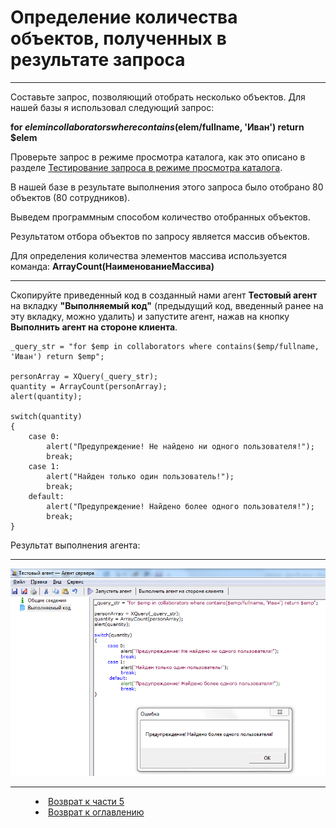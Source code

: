 # Определение количества объектов, полученных в результате запроса
***

Составьте запрос, позволяющий отобрать несколько объектов. Для нашей базы я использовал следующий запрос:

**for $elem in collaborators where contains($elem/fullname, 'Иван') return $elem**

Проверьте запрос в режиме просмотра каталога, как это описано в разделе [Тестирование запроса в режиме просмотра каталога](XQuery_control.md).

В нашей базе в результате выполнения этого запроса было отобрано 80 объектов (80 сотрудников).

Выведем программным способом количество отобранных объектов.

Результатом отбора объектов по запросу является массив объектов.

Для определения количества элементов массива используется команда:
**ArrayCount(НаименованиеМассива)**

---

Скопируйте приведенный код в созданный нами агент **Тестовый агент** на вкладку **"Выполняемый код"** (предыдущий код, введенный ранее на эту вкладку, можно удалить) и запустите агент, нажав на кнопку **Выполнить агент на стороне клиента**.

    _query_str = "for $emp in collaborators where contains($emp/fullname, 'Иван') return $emp";
    
    personArray = XQuery(_query_str);
    quantity = ArrayCount(personArray);
    alert(quantity); 
    
    switch(quantity)
    {
    	case 0:
    		alert("Предупреждение! Не найдено ни одного пользователя!");
    		break;
    	case 1:
    		alert("Найден только один пользователь!");
    		break;
    	default:
    		alert("Предупреждение! Найдено более одного пользователя!");
    		break;
    }

Результат выполнения агента:

---

![](quantity01.PNG)



***

<dd><li> <a href="5_practical_realization.md"> Возврат к части 5</a></dd>
<dd><li> <a href="README.md"> Возврат к оглавлению</a></dd>
